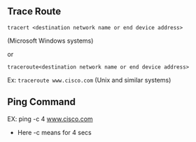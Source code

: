 ## Trace Route
```
tracert <destination network name or end device address>
```

(Microsoft Windows systems)

or
```
traceroute<destination network name or end device address>
```
Ex: 
```traceroute www.cisco.com```
(Unix and similar systems)
## Ping Command 
EX: ping -c 4 www.cisco.com
- Here -c means for 4 secs

